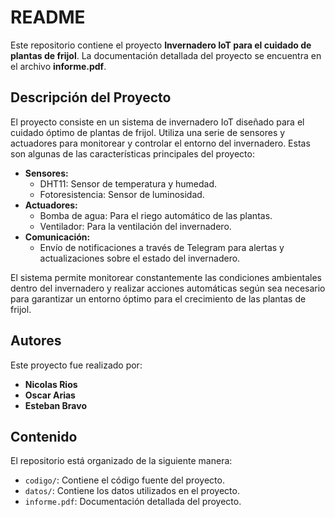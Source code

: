 # README

Este repositorio contiene el proyecto **Invernadero IoT para el cuidado de plantas de frijol**. La documentación detallada del proyecto se encuentra en el archivo **informe.pdf**.

## Descripción del Proyecto

El proyecto consiste en un sistema de invernadero IoT diseñado para el cuidado óptimo de plantas de frijol. Utiliza una serie de sensores y actuadores para monitorear y controlar el entorno del invernadero. Estas son algunas de las características principales del proyecto:

- **Sensores:**
  - DHT11: Sensor de temperatura y humedad.
  - Fotoresistencia: Sensor de luminosidad.
- **Actuadores:**
  - Bomba de agua: Para el riego automático de las plantas.
  - Ventilador: Para la ventilación del invernadero.
- **Comunicación:**
  - Envío de notificaciones a través de Telegram para alertas y actualizaciones sobre el estado del invernadero.

El sistema permite monitorear constantemente las condiciones ambientales dentro del invernadero y realizar acciones automáticas según sea necesario para garantizar un entorno óptimo para el crecimiento de las plantas de frijol.

## Autores

Este proyecto fue realizado por:

- **Nicolas Rios**
- **Oscar Arias**
- **Esteban Bravo**

## Contenido

El repositorio está organizado de la siguiente manera:

- `codigo/`: Contiene el código fuente del proyecto.
- `datos/`: Contiene los datos utilizados en el proyecto.
- `informe.pdf`: Documentación detallada del proyecto.
